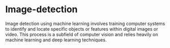 # Image-detection
Image detection using machine learning involves training computer systems to identify and locate specific objects or features within digital images or video. This process is a subfield of computer vision and relies heavily on machine learning and deep learning techniques. 
